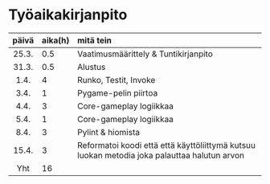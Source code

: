 # Työaikakirjanpito
| päivä | aika(h) | mitä tein  |
| :----:|:-----| :-----|
| 25.3. | 0.5    | Vaatimusmäärittely & Tuntikirjanpito |
| 31.3. | 0.5    | Alustus |
| 1.4. | 4   | Runko, Testit, Invoke |
| 3.4. | 1   | Pygame-pelin piirtoa |
| 4.4. | 3  | Core-gameplay logiikkaa |
| 5.4. | 1  | Core-gameplay logiikkaa |
| 8.4. | 3  | Pylint & hiomista |
| 15.4. | 3  | Reformatoi koodi että että käyttöliittymä kutsuu luokan metodia joka palauttaa halutun arvon |
| Yht | 16  |  |






